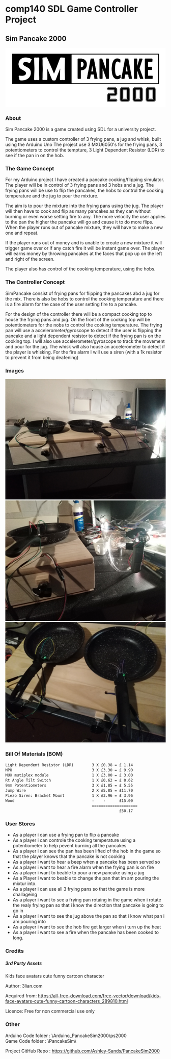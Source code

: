# comp140 SDL Game Controller Project
## Sim Pancake 2000

![SPlogo](https://raw.githubusercontent.com/Ashley-Sands/PancakeSim2000/master/PancakeSim/Sprites/SimPancake_2000.png)

### About
Sim Pancake 2000 is a game created using SDL for a university project.

The game uses a custom controller of 3 frying pans, a jug and whisk, built using the Arduino Uno 
The project use 3 MXU6050's for the frying pans, 3 potentiometers to control the tempture, 3 Light Dependent Resistor (LDR) 
to see if the pan in on the hob.

### The Game Concept
For my Arduino project I have created a pancake cooking/flipping simulator. The player will be in control of 3 frying pans and 3 hobs and a jug. The frying pans will be use to flip the pancakes, the hobs to control the cooking temperature and the jug to pour the mixture.

The aim is to pour the mixture into the frying pans using the jug. The player will then have to cook and flip as many pancakes as they can without burning or even worse setting fire to any. The more velocity the user applies to the pan the higher the pancake will go and cause it to do more flips. When the player runs out of pancake mixture, they will have to make a new one and repeat.

If the player runs out of money and is unable to create a new mixture it will trigger game over or if any catch fire it will be instant game over. The player will earns money by throwing pancakes at the faces that pop up on the left and right of the screen. 

The player also has control of the cooking temperature, using the hobs.

### The Controller Concept
SimPancake consist of frying pans for flipping the pancakes abd a jug for the mix. There is also be hobs to control the cooking temperature and there is a fire alarm for the case of the user setting fire to a pancake.

For the design of the controller there will be a compact cooking top to house the frying pans and jug. On the front of the cooking top will be potentiometers for the nobs to control the cooking temperature. The frying pan will use a accelerometer/gyroscope to detect if the user is flipping the pancake and a light dependent resistor to detect if the frying pan is on the cooking top. I will also use accelerometer/gyroscope to track the movement and pour for the jug. The whisk will also house an accelerometer to detect if the player is whisking. For the fire alarm I will use a siren (with a 1k resistor to prevent it from being deafening)

### Images
![img0](https://github.com/Ashley-Sands/PancakeSim2000/blob/master/readMeImages/IMG_0.jpg?raw=true)
![img1](https://github.com/Ashley-Sands/PancakeSim2000/blob/master/readMeImages/IMG_1.jpg?raw=true)
![img2](https://github.com/Ashley-Sands/PancakeSim2000/blob/master/readMeImages/IMG_2.jpg?raw=true)

### Bill Of Materials (BOM)
```
Light Dependent Resistor (LDR)        3 X £0.38 = £ 1.14
MPU                                   3 X £3.30 = £ 9.90 
MUX mutiplex module                   1 X £3.00 = £ 3.00
Rt Angle Tilt Switch                  1 X £0.62 = £ 0.62
9mm Potentiometers                    3 X £1.85 = £ 5.55
Jump Wire                             2 X £5.85 = £11.70
Piezo Siren: Bracket Mount            1 X £3.96 = £ 3.96
Wood                                  -    -      £15.00
                                      ====================
                                                  £50.17
```                                               

### User Stores

* As a player i can use a frying pan to flip a pancake
* As a player i can controle the cooking temperature using a potentiometer to help pevent burning all the pancakes
* As a player i can see the pan has been lifted of the hob in the game so that the player knows that the pancake is not cooking
* As a player i want to hear a beep when a pancake has been served so
* As a player i want to hear a fire alarm when the frying pan is on fire
* As a player i want to beable to pour a new pancake using a jug
* As a Player i want to beable to change the pan that im am pouring the mixtur into.
* As a player i can use all 3 frying pans so that the game is more challageing
* As a player i want to see a frying pan rotaing in the game when i rotate the realy frying pan so that i know the direction that pancake is going to go in
* As a player i want to see the jug above the pan so that i know what pan i am pouring into
* As a player i want to see the hob fire get larger when i turn up the heat
* As a player i want to see a fire when the pancake has been cooked to long.


### Credits

##### 3rd Party Assets 

Kids face avatars cute funny cartoon character

Author: 3lian.com 

Acquired from: https://all-free-download.com/free-vector/download/kids-face-avatars-cute-funny-cartoon-characters_289810.html

Licence: Free for non commercial use only

### Other
Arduino Code folder : \Arduino_PancakeSim2000\ps2000\
Game Code folder    : \PancakeSim\

Project GitHub Repo : https://github.com/Ashley-Sands/PancakeSim2000


